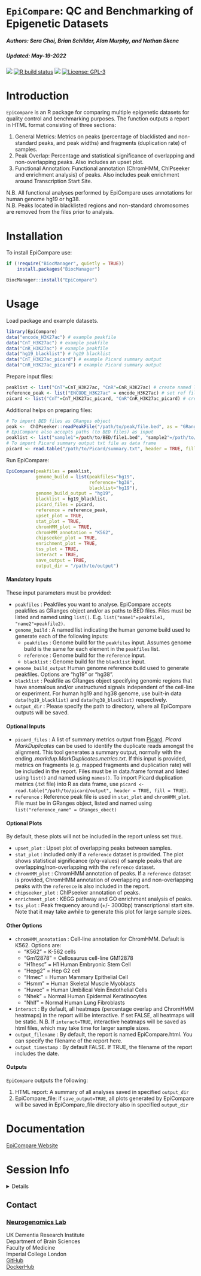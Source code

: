 `EpiCompare`: QC and Benchmarking of Epigenetic Datasets
================
<h5>
<i>Authors</i>: Sera Choi, Brian Schilder, Alan Murphy, and Nathan Skene
</h5>
<h5>
<i>Updated</i>: May-19-2022
</h5>

<!-- badges: start -->

[![](https://img.shields.io/badge/devel%20version-0.99.18-black.svg)](https://github.com/neurogenomics/EpiCompare)
[![R build
status](https://github.com/neurogenomics/EpiCompare/workflows/R-CMD-check-bioc/badge.svg)](https://github.com/neurogenomics/EpiCompare/actions)
[![](https://app.codecov.io/gh/neurogenomics/EpiCompare/branch/master/graph/badge.svg)](https://app.codecov.io/gh/neurogenomics/EpiCompare)
[![License:
GPL-3](https://img.shields.io/badge/license-GPL--3-blue.svg)](https://cran.r-project.org/web/licenses/GPL-3)

<!-- badges: end -->

# Introduction

`EpiCompare` is an R package for comparing multiple epigenetic datasets
for quality control and benchmarking purposes. The function outputs a
report in HTML format consisting of three sections:

1.  General Metrics: Metrics on peaks (percentage of blacklisted and
    non-standard peaks, and peak widths) and fragments (duplication
    rate) of samples.
2.  Peak Overlap: Percentage and statistical significance of overlapping
    and non-overlapping peaks. Also includes an upset plot.
3.  Functional Annotation: Functional annotation (ChromHMM, ChIPseeker
    and enrichment analysis) of peaks. Also includes peak enrichment
    around Transcription Start Site.

N.B. All functional analyses performed by EpiCompare uses annotations
for human genome hg19 or hg38. <br> N.B. Peaks located in blacklisted
regions and non-standard chromosomes are removed from the files prior to
analysis.

# Installation

To install EpiCompare use:

``` r
if (!require("BiocManager", quietly = TRUE))
    install.packages("BiocManager")

BiocManager::install("EpiCompare") 
```

# Usage

Load package and example datasets.

``` r
library(EpiCompare)
data("encode_H3K27ac") # example peakfile
data("CnT_H3K27ac") # example peakfile
data("CnR_H3K27ac") # example peakfile
data("hg19_blacklist") # hg19 blacklist 
data("CnT_H3K27ac_picard") # example Picard summary output
data("CnR_H3K27ac_picard") # example Picard summary output
```

Prepare input files:

``` r
peaklist <- list("CnT"=CnT_H3K27ac, "CnR"=CnR_H3K27ac) # create named list of peakfiles 
reference_peak <- list("ENCODE_H3K27ac" = encode_H3K27ac) # set ref file and name 
picard <- list("CnT"=CnT_H3K27ac_picard, "CnR"CnR_H3K27ac_picard) # create named list of Picard summary
```

Additional helps on preparing files:

``` r
# To import BED files as GRanges object
peak <-  ChIPseeker::readPeakFile("/path/to/peak/file.bed", as = "GRanges")
# EpiCompare also accepts paths (to BED files) as input 
peaklist <- list("sample1"=/path/to/BED/file1.bed", "sample2"=/path/to/BED/file2.bed")
# To import Picard summary output txt file as data frame 
picard <- read.table("/path/to/Picard/summary.txt", header = TRUE, fill = TRUE)
```

Run EpiCompare:

``` r
EpiCompare(peakfiles = peaklist,
           genome_build = list(peakfiles="hg19",
                               reference="hg38",
                               blacklist="hg19"),
           genome_build_output = "hg19",
           blacklist = hg19_blacklist,
           picard_files = picard,
           reference = reference_peak,
           upset_plot = TRUE,
           stat_plot = TRUE,
           chromHMM_plot = TRUE,
           chromHMM_annotation = "K562",
           chipseeker_plot = TRUE,
           enrichment_plot = TRUE,
           tss_plot = TRUE,
           interact = TRUE,
           save_output = TRUE,
           output_dir = "/path/to/output")
```

#### Mandatory Inputs

These input parameters must be provided:

-   `peakfiles` : Peakfiles you want to analyse. EpiCompare accepts
    peakfiles as GRanges object and/or as paths to BED files. Files must
    be listed and named using `list()`. E.g.
    `list("name1"=peakfile1, "name2"=peakfile2)`.
-   `genome_build` : A named list indicating the human genome build used
    to generate each of the following inputs:
    -   `peakfiles` : Genome build for the `peakfiles` input. Assumes
        genome build is the same for each element in the `peakfiles`
        list.
    -   `reference` : Genome build for the `reference` input.
    -   `blacklist` : Genome build for the `blacklist` input.
-   `genome_build_output` Human genome reference build used to generate
    peakfiles. Options are “hg19” or “hg38”.
-   `blacklist` : Peakfile as GRanges object specifying genomic regions
    that have anomalous and/or unstructured signals independent of the
    cell-line or experiment. For human hg19 and hg38 genome, use
    built-in data `data(hg19_blacklist)` and `data(hg38_blacklist)`
    respectively.
-   `output_dir` : Please specify the path to directory, where all
    EpiCompare outputs will be saved.

#### Optional Inputs

-   `picard_files` : A list of summary metrics output from
    [Picard](https://broadinstitute.github.io/picard/). *Picard
    MarkDuplicates* can be used to identify the duplicate reads amongst
    the alignment. This tool generates a summary output, normally with
    the ending *.markdup.MarkDuplicates.metrics.txt*. If this input is
    provided, metrics on fragments (e.g. mapped fragments and
    duplication rate) will be included in the report. Files must be in
    data.frame format and listed using `list()` and named using
    `names()`. To import Picard duplication metrics (.txt file) into R
    as data frame, use
    `picard <- read.table("/path/to/picard/output", header = TRUE, fill = TRUE)`.
-   `reference` : Reference peak file is used in `stat_plot` and
    `chromHMM_plot`. File must be in GRanges object, listed and named
    using `list("reference_name" = GRanges_obect)`

#### Optional Plots

By default, these plots will not be included in the report unless set
`TRUE`.

-   `upset_plot` : Upset plot of overlapping peaks between samples.
-   `stat_plot` : included only if a `reference` dataset is provided.
    The plot shows statistical significance (p/q-values) of sample peaks
    that are overlapping/non-overlapping with the `reference` dataset.
-   `chromHMM_plot` : ChromHMM annotation of peaks. If a `reference`
    dataset is provided, ChromHMM annotation of overlapping and
    non-overlapping peaks with the `reference` is also included in the
    report.
-   `chipseeker_plot` : ChIPseeker annotation of peaks.
-   `enrichment_plot` : KEGG pathway and GO enrichment analysis of
    peaks.
-   `tss_plot` : Peak frequency around (+/- 3000bp) transcriptional
    start site. Note that it may take awhile to generate this plot for
    large sample sizes.

#### Other Options

-   `chromHMM_annotation` : Cell-line annotation for ChromHMM. Default
    is K562. Options are:
    -   “K562” = K-562 cells
    -   “Gm12878” = Cellosaurus cell-line GM12878
    -   “H1hesc” = H1 Human Embryonic Stem Cell
    -   “Hepg2” = Hep G2 cell
    -   “Hmec” = Human Mammary Epithelial Cell
    -   “Hsmm” = Human Skeletal Muscle Myoblasts
    -   “Huvec” = Human Umbilical Vein Endothelial Cells
    -   “Nhek” = Normal Human Epidermal Keratinocytes
    -   “Nhlf” = Normal Human Lung Fibroblasts
-   `interact` : By default, all heatmaps (percentage overlap and
    ChromHMM heatmaps) in the report will be interactive. If set FALSE,
    all heatmaps will be static. N.B. If `interact=TRUE`, interactive
    heatmaps will be saved as html files, which may take time for larger
    sample sizes.
-   `output_filename` : By default, the report is named EpiCompare.html.
    You can specify the filename of the report here.
-   `output_timestamp` : By default FALSE. If TRUE, the filename of the
    report includes the date.

#### Outputs

`EpiCompare` outputs the following:

1.  HTML report: A summary of all analyses saved in specified
    `output_dir`
2.  EpiCompare_file: if `save_output=TRUE`, all plots generated by
    EpiCompare will be saved in EpiCompare_file directory also in
    specified `output_dir`

# Documentation

[EpiCompare Website](https://neurogenomics.github.io/EpiCompare)

# Session Info

<details>

``` r
utils::sessionInfo()
```

    ## R version 4.2.0 (2022-04-22)
    ## Platform: x86_64-apple-darwin17.0 (64-bit)
    ## Running under: macOS Big Sur/Monterey 10.16
    ## 
    ## Matrix products: default
    ## BLAS:   /Library/Frameworks/R.framework/Versions/4.2/Resources/lib/libRblas.0.dylib
    ## LAPACK: /Library/Frameworks/R.framework/Versions/4.2/Resources/lib/libRlapack.dylib
    ## 
    ## locale:
    ## [1] en_GB.UTF-8/en_GB.UTF-8/en_GB.UTF-8/C/en_GB.UTF-8/en_GB.UTF-8
    ## 
    ## attached base packages:
    ## [1] stats     graphics  grDevices utils     datasets  methods   base     
    ## 
    ## loaded via a namespace (and not attached):
    ##  [1] tidyselect_1.1.2    xfun_0.31           purrr_0.3.4        
    ##  [4] colorspace_2.0-3    vctrs_0.4.1         generics_0.1.2     
    ##  [7] htmltools_0.5.2     usethis_2.1.5       yaml_2.3.5         
    ## [10] utf8_1.2.2          rlang_1.0.2         gert_1.6.0         
    ## [13] pillar_1.7.0        glue_1.6.2          DBI_1.1.2          
    ## [16] RColorBrewer_1.1-3  rvcheck_0.2.1       lifecycle_1.0.1    
    ## [19] stringr_1.4.0       dlstats_0.1.5       munsell_0.5.0      
    ## [22] gtable_0.3.0        evaluate_0.15       knitr_1.39         
    ## [25] fastmap_1.1.0       curl_4.3.2          sys_3.4            
    ## [28] fansi_1.0.3         openssl_2.0.1       scales_1.2.0       
    ## [31] BiocManager_1.30.17 desc_1.4.1          jsonlite_1.8.0     
    ## [34] fs_1.5.2            credentials_1.3.2   ggplot2_3.3.6      
    ## [37] askpass_1.1         digest_0.6.29       stringi_1.7.6      
    ## [40] gh_1.3.0            dplyr_1.0.9         grid_4.2.0         
    ## [43] rprojroot_2.0.3     cli_3.3.0           tools_4.2.0        
    ## [46] yulab.utils_0.0.4   magrittr_2.0.3      tibble_3.1.7       
    ## [49] crayon_1.5.1        pkgconfig_2.0.3     ellipsis_0.3.2     
    ## [52] assertthat_0.2.1    rmarkdown_2.14      httr_1.4.3         
    ## [55] rstudioapi_0.13     gitcreds_0.1.1      badger_0.2.0       
    ## [58] R6_2.5.1            compiler_4.2.0

</details>

## Contact

### [Neurogenomics Lab](https://www.neurogenomics.co.uk/inst/report/EpiCompare.html)

UK Dementia Research Institute  
Department of Brain Sciences  
Faculty of Medicine  
Imperial College London  
[GitHub](https://github.com/neurogenomics)  
[DockerHub](https://hub.docker.com/orgs/neurogenomicslab)

<br>
